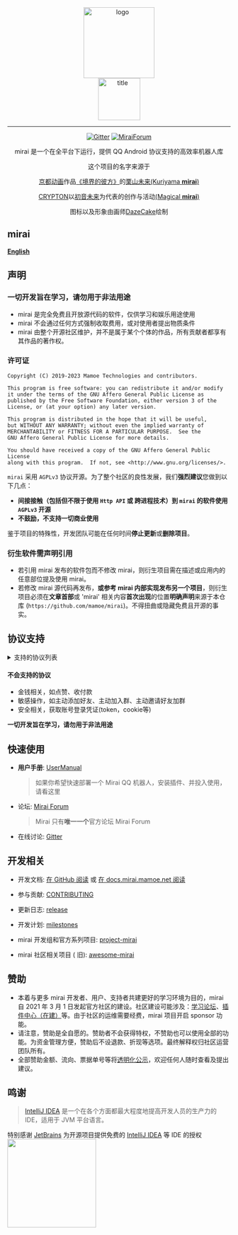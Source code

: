 <div align="center">
   <img width="160" src="docs/mirai.png" alt="logo"></br>

   <img width="95" src="docs/mirai.svg" alt="title">

----

[![Gitter](https://badges.gitter.im/mamoe/mirai.svg)](https://gitter.im/mamoe/mirai?utm_source=badge&utm_medium=badge&utm_campaign=pr-badge)
[![MiraiForum](https://img.shields.io/badge/post-on%20MiraiForum-yellow)](https://mirai.mamoe.net)

mirai 是一个在全平台下运行，提供 QQ Android 协议支持的高效率机器人库

这个项目的名字来源于
     <p><a href = "http://www.kyotoanimation.co.jp/">京都动画</a>作品<a href = "https://zh.moegirl.org.cn/zh-hans/%E5%A2%83%E7%95%8C%E7%9A%84%E5%BD%BC%E6%96%B9">《境界的彼方》</a>的<a href = "https://zh.moegirl.org.cn/zh-hans/%E6%A0%97%E5%B1%B1%E6%9C%AA%E6%9D%A5">栗山未来(Kuriyama <b>mirai</b>)</a></p>
     <p><a href = "https://www.crypton.co.jp/">CRYPTON</a>以<a href = "https://www.crypton.co.jp/miku_eng">初音未来</a>为代表的创作与活动<a href = "https://magicalmirai.com/2019/index_en.html">(Magical <b>mirai</b>)</a></p>
图标以及形象由画师<a href = "https://github.com/DazeCake">DazeCake</a>绘制
</div>


## mirai

**[English](README-eng.md)**  

## 声明

### 一切开发旨在学习，请勿用于非法用途

- mirai 是完全免费且开放源代码的软件，仅供学习和娱乐用途使用
- mirai 不会通过任何方式强制收取费用，或对使用者提出物质条件
- mirai 由整个开源社区维护，并不是属于某个个体的作品，所有贡献者都享有其作品的著作权。

### 许可证

    Copyright (C) 2019-2023 Mamoe Technologies and contributors.

    This program is free software: you can redistribute it and/or modify
    it under the terms of the GNU Affero General Public License as
    published by the Free Software Foundation, either version 3 of the
    License, or (at your option) any later version.

    This program is distributed in the hope that it will be useful,
    but WITHOUT ANY WARRANTY; without even the implied warranty of
    MERCHANTABILITY or FITNESS FOR A PARTICULAR PURPOSE.  See the
    GNU Affero General Public License for more details.

    You should have received a copy of the GNU Affero General Public License
    along with this program.  If not, see <http://www.gnu.org/licenses/>.

`mirai` 采用 `AGPLv3` 协议开源。为了整个社区的良性发展，我们**强烈建议**您做到以下几点：

- **间接接触（包括但不限于使用 `Http API` 或 跨进程技术）到 `mirai` 的软件使用 `AGPLv3` 开源**
- **不鼓励，不支持一切商业使用**

鉴于项目的特殊性，开发团队可能在任何时间**停止更新**或**删除项目**。

### 衍生软件需声明引用

- 若引用 mirai 发布的软件包而不修改 mirai，则衍生项目需在描述或应用内的任意部位提及使用 mirai。
- 若修改 mirai 源代码再发布，**或参考 mirai 内部实现发布另一个项目**，则衍生项目必须在**文章首部**或 'mirai' 相关内容**首次出现**的位置**明确声明**来源于本仓库 (`https://github.com/mamoe/mirai`)。不得扭曲或隐藏免费且开源的事实。

## 协议支持

<details>
  <summary>支持的协议列表</summary>

**消息相关**

- 文字
- 原生表情
- 商城表情
- 戳一戳
- 图片 （自定义表情）
- XML，JSON 等富文本消息
- 长消息（5000 字符 + 50 图片）
- 引用回复
- 合并转发
- 撤回
- 提及群员
- 提及全体成员
- 语音
- 闪照
- 撤回群员消息
- 自定义消息
- 音乐分享

**群相关**
- 群列表
- 成员列表
- 群员权限
- 禁言
- 全体禁言
- 群公告管理
- 群设置（自动审批、入群公告、成员邀请、匿名聊天）
- 处理入群申请
- 移除群员
- 群文件

**好友相关**
- 好友列表
- 处理新好友申请
- 删除好友

**其他客户端**
- 同步其他客户端的消息
- 向其他客户端发送消息

</details>

#### 不会支持的协议
- 金钱相关，如点赞、收付款
- 敏感操作，如主动添加好友、主动加入群、主动邀请好友加群
- 安全相关，获取账号登录凭证(token，cookie等)

**一切开发旨在学习，请勿用于非法用途**

## 快速使用

- **用户手册**: [UserManual](docs/UserManual.md)

  > 如果你希望快速部署一个 Mirai QQ 机器人，安装插件、并投入使用，请看这里
- 论坛: [Mirai Forum](https://mirai.mamoe.net/)

  > Mirai 只有**唯一一个**官方论坛 Mirai Forum
- 在线讨论: [Gitter](https://gitter.im/mamoe/mirai?utm_source=badge&utm_medium=badge&utm_campaign=pr-badge)

## 开发相关

- 开发文档: [在 GitHub 阅读](docs/README.md)
  或 [在 docs.mirai.mamoe.net 阅读](https://docs.mirai.mamoe.net/)
- 参与贡献: [CONTRIBUTING](docs/contributing/README.md)
- 更新日志: [release](https://github.com/mamoe/mirai/releases)
- 开发计划: [milestones](https://github.com/mamoe/mirai/milestones)

- mirai 开发组和官方系列项目: [project-mirai](https://github.com/project-mirai)
- mirai 社区相关项目 (
  旧): [awesome-mirai](https://github.com/project-mirai/awsome-mirai/blob/master/README.md)


## 赞助
- 本着与更多 mirai 开发者、用户、支持者共建更好的学习环境为目的，mirai 自 2021 年 3 月 1 日发起官方社区的建设。社区建设可能涉及：[学习论坛](https://mirai.mamoe.net)、[插件中心（在建）](https://github.com/project-mirai/mirai-plugin-center)等。由于社区的运维需要经费，mirai 项目开启 sponsor 功能。
- 请注意，赞助是全自愿的。赞助者不会获得特权，不赞助也可以使用全部的功能。为资金管理方便，赞助后不设退款、折现等选项。最终解释权归社区运营团队所有。
- 全部赞助金额、流向、票据单号等将<a href="https://github.com/project-mirai/mirai-sponsor/tree/main">透明化公示</a>，欢迎任何人随时查看及提出建议。


## 鸣谢

> [IntelliJ IDEA](https://zh.wikipedia.org/zh-hans/IntelliJ_IDEA) 是一个在各个方面都最大程度地提高开发人员的生产力的 IDE，适用于 JVM 平台语言。

特别感谢 [JetBrains](https://www.jetbrains.com/?from=mirai) 为开源项目提供免费的 [IntelliJ IDEA](https://www.jetbrains.com/idea/?from=mirai) 等 IDE 的授权  
[<img src=".github/jetbrains-variant-3.png" width="200"/>](https://www.jetbrains.com/?from=mirai)
